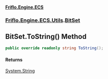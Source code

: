 #### [Friflo.Engine.ECS](index.md 'index')
### [Friflo.Engine.ECS.Utils](Friflo.Engine.ECS.Utils.md 'Friflo.Engine.ECS.Utils').[BitSet](BitSet.md 'Friflo.Engine.ECS.Utils.BitSet')

## BitSet.ToString() Method

```csharp
public override readonly string ToString();
```

#### Returns
[System.String](https://docs.microsoft.com/en-us/dotnet/api/System.String 'System.String')